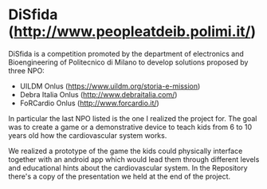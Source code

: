 # DiSfida (http://www.peopleatdeib.polimi.it/)

DiSfida is a competition promoted by the department of electronics and Bioengineering of Politecnico di Milano to develop solutions proposed by three NPO:
- UILDM Onlus (https://www.uildm.org/storia-e-mission)
- Debra	Italia	Onlus (http://www.debraitalia.com/)
- FoRCardio Onlus (http://www.forcardio.it/)

In particular the last NPO listed is the one I realized the project for. The goal was to create a game or a demonstrative device to teach kids from 6 to 10 years old how the cardiovascular system works. 

We realized a prototype of the game the kids could physically interface together with an android app which would lead them through different levels and educational hints about the cardiovascular system. In the Repository there's a copy of the presentation we held at the end of the project.
